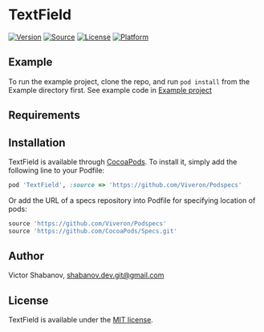 # TextField

[![Version](https://img.shields.io/github/tag/Viveron/TextField.svg?label=pod&logoColor=orange)](#)
[![Source](https://img.shields.io/badge/source-private-red.svg)](https://github.com/Viveron/Podspecs)
[![License](https://img.shields.io/github/license/Viveron/TextField.svg?colorB=424242)](https://github.com/Viveron/TextField/blob/master/LICENSE)
[![Platform](https://img.shields.io/badge/platform-ios-lightgrey.svg)](#)

## Example

To run the example project, clone the repo, and run `pod install` from the Example directory first.
See example code in [Example project](https://github.com/Viveron/TextField/blob/master/Example/TextField/ViewController.swift) 

## Requirements

## Installation

TextField is available through [CocoaPods](https://cocoapods.org). To install
it, simply add the following line to your Podfile:

```ruby
pod 'TextField', :source => 'https://github.com/Viveron/Podspecs'
```
Or add the URL of a specs repository into Podfile for specifying location of pods:

```ruby
source 'https://github.com/Viveron/Podspecs'
source 'https://github.com/CocoaPods/Specs.git'
```

## Author

Victor Shabanov, shabanov.dev.git@gmail.com

## License

TextField is available under the [MIT license](https://github.com/Viveron/TextField/blob/master/LICENSE).

